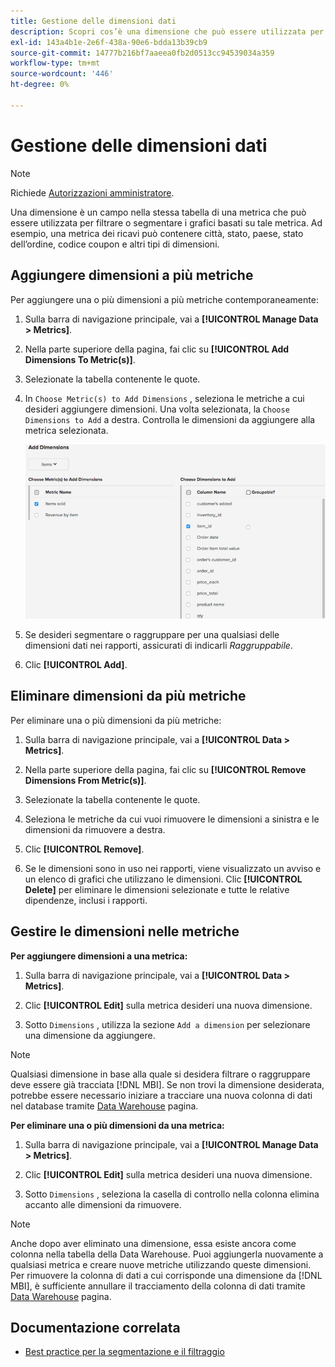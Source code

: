 ```yaml
---
title: Gestione delle dimensioni dati
description: Scopri cos’è una dimensione che può essere utilizzata per filtrare o segmentare i grafici in base a una metrica.
exl-id: 143a4b1e-2e6f-438a-90e6-bdda13b39cb9
source-git-commit: 14777b216bf7aaeea0fb2d0513cc94539034a359
workflow-type: tm+mt
source-wordcount: '446'
ht-degree: 0%

---
```


# Gestione delle dimensioni dati

>[!NOTE]
>
>Richiede [Autorizzazioni amministratore](../../administrator/user-management/user-management.md).

Una dimensione è un campo nella stessa tabella di una metrica che può essere utilizzata per filtrare o segmentare i grafici basati su tale metrica. Ad esempio, una metrica dei ricavi può contenere città, stato, paese, stato dell’ordine, codice coupon e altri tipi di dimensioni.

## Aggiungere dimensioni a più metriche

Per aggiungere una o più dimensioni a più metriche contemporaneamente:

1. Sulla barra di navigazione principale, vai a **[!UICONTROL Manage Data > Metrics]**.

1. Nella parte superiore della pagina, fai clic su **[!UICONTROL Add Dimensions To Metric(s)]**.

1. Selezionate la tabella contenente le quote.

1. In `Choose Metric(s) to Add Dimensions` , seleziona le metriche a cui desideri aggiungere dimensioni. Una volta selezionata, la `Choose Dimensions to Add` a destra. Controlla le dimensioni da aggiungere alla metrica selezionata.

   ![](../../assets/Add_Dimensions.png)

1. Se desideri segmentare o raggruppare per una qualsiasi delle dimensioni dati nei rapporti, assicurati di indicarli _Raggruppabile_.

1. Clic **[!UICONTROL Add]**.

## Eliminare dimensioni da più metriche

Per eliminare una o più dimensioni da più metriche:

1. Sulla barra di navigazione principale, vai a **[!UICONTROL Data > Metrics]**.

1. Nella parte superiore della pagina, fai clic su **[!UICONTROL Remove Dimensions From Metric(s)]**.

1. Selezionate la tabella contenente le quote.

1. Seleziona le metriche da cui vuoi rimuovere le dimensioni a sinistra e le dimensioni da rimuovere a destra.

1. Clic **[!UICONTROL Remove]**.

1. Se le dimensioni sono in uso nei rapporti, viene visualizzato un avviso e un elenco di grafici che utilizzano le dimensioni. Clic **[!UICONTROL Delete]** per eliminare le dimensioni selezionate e tutte le relative dipendenze, inclusi i rapporti.

## Gestire le dimensioni nelle metriche

**Per aggiungere dimensioni a una metrica:**

1. Sulla barra di navigazione principale, vai a **[!UICONTROL Data > Metrics]**.

1. Clic **[!UICONTROL Edit]** sulla metrica desideri una nuova dimensione.

1. Sotto `Dimensions` , utilizza la sezione `Add a dimension` per selezionare una dimensione da aggiungere.

>[!NOTE]
>
>Qualsiasi dimensione in base alla quale si desidera filtrare o raggruppare deve essere già tracciata [!DNL MBI]. Se non trovi la dimensione desiderata, potrebbe essere necessario iniziare a tracciare una nuova colonna di dati nel database tramite [Data Warehouse](../data-warehouse-mgr/tour-dwm.md) pagina.


**Per eliminare una o più dimensioni da una metrica:**

1. Sulla barra di navigazione principale, vai a **[!UICONTROL Manage Data > Metrics]**.

1. Clic **[!UICONTROL Edit]** sulla metrica desideri una nuova dimensione.

1. Sotto `Dimensions` , seleziona la casella di controllo nella colonna elimina accanto alle dimensioni da rimuovere.

>[!NOTE]
>
>Anche dopo aver eliminato una dimensione, essa esiste ancora come colonna nella tabella della Data Warehouse. Puoi aggiungerla nuovamente a qualsiasi metrica e creare nuove metriche utilizzando queste dimensioni. Per rimuovere la colonna di dati a cui corrisponde una dimensione da [!DNL MBI], è sufficiente annullare il tracciamento della colonna di dati tramite [Data Warehouse](../data-warehouse-mgr/tour-dwm.md) pagina.

## Documentazione correlata

* [Best practice per la segmentazione e il filtraggio](../../best-practices/segment-filter.md)
